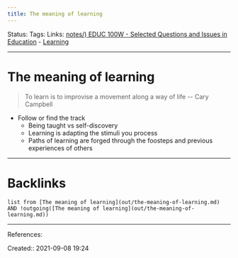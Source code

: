 ```yaml
---
title: The meaning of learning
---
```

Status: 
Tags: 
Links: [notes/) EDUC 100W - Selected Questions and Issues in Education](None) - [Learning](out/learning.md)
___
# The meaning of learning
> To learn is to improvise a movement along a way of life
>-- Cary Campbell

- Follow or find the track
	- Being taught vs self-discovery
	- Learning is adapting the stimuli you process
	- Paths of learning are forged through the foosteps and previous experiences of others
___
# Backlinks
```dataview
list from [The meaning of learning](out/the-meaning-of-learning.md) AND !outgoing([The meaning of learning](out/the-meaning-of-learning.md))
```
___
References:

Created:: 2021-09-08 19:24
